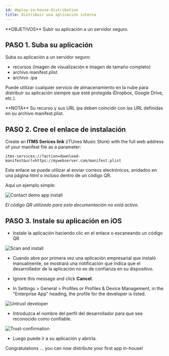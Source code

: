 ```yaml
---
id: deploy-in-house-distribution
title: Distribuir una aplicación interna
---
```


<div markdown="1" class = "objectives">
**OBJETIVOS**
Subir su aplicación a un servidor seguro.
</div>

## PASO 1. Suba su aplicación

Suba su aplicación a un servidor seguro:

* recursos (imagen de visualización e imagen de tamaño completo)
* archivo manifest.plist
* archivo .ipa

Puede utilizar cualquier servicio de almacenamiento en la nube para distribuir su aplicación siempre que esté protegida (Dropbox, Google Drive, etc.).

<div markdown="1" class = "tips">
**NOTA**
Su recurso y sus URL ipa deben coincidir con las URL definidas en su archivo manifest.plist.
</div>

## PASO 2. Cree el enlace de instalación

Create an **ITMS Serices link** (iTUnes Music Store) with the full web address of your manifest file as a parameter:

```
itms-services://?action=download-manifest&url=https://mywebserver.com/manifest.plist

```

Este enlace se puede utilizar al enviar correos electrónicos, anidados en una página html o incluso dentro de un código QR.

Aquí un ejemplo simple:

![Contact demo app install](assets/en/deploy-in-house/Contact-demo-app-install.png)

*El código QR utilizado para esta documentación no está activo.*

## PASO 3. Instale su aplicación en iOS

* Instale la aplicación haciendo clic en el enlace o escaneando un código QR

![Scan and install](assets/en/deploy-in-house/Scan-and-install.png)

* Cuando abre por primera vez una aplicación empresarial que instaló manualmente, se mostrará una notificación que indica que el desarrollador de la aplicación no es de confianza en su dispositivo.

* Ignore this message and click **Cancel**.

* In Settings > General > Profiles or Profiles & Device Management, in the "Enterprise App" heading, the profile for the developer is listed.

![Untrust developer](assets/en/deploy-in-house/Untrust-developer.png)

* Introduzca el nombre del perfil del desarrollador para que sea reconocido como confiable.

![Trust-confirmation](assets/en/deploy-in-house/Trust-confirmation.png)

* Luego puede ir a su aplicación y abrirla.

Congratulations ... you can now distribute your first app in-house!
